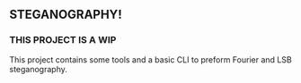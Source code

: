 ## STEGANOGRAPHY!


### **THIS PROJECT IS A WIP**
This project contains some tools and a basic CLI to preform Fourier and LSB steganography. 
